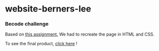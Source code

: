 # website-berners-lee

### Becode challenge

Based on [this assignment.](https://github.com/becodeorg/LIE-Hamilton-7/blob/main/01-main-course/01-the-field/04-html/01-fundamentals/06-tim-berners-lee.md) We had to recreate the page in HTML and CSS.

To see the final product, [click here](https://da-nae.github.io/website-berners-lee/) !

